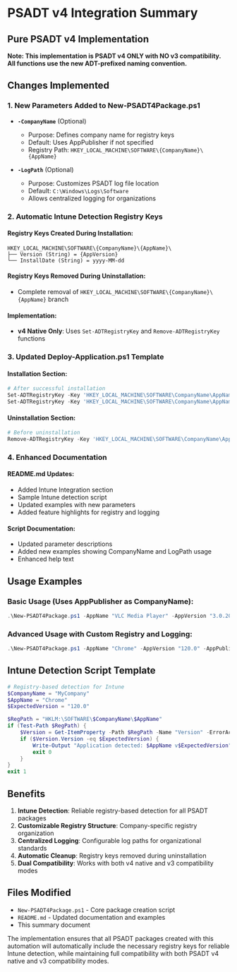 # PSADT v4 Integration Summary

## Pure PSADT v4 Implementation

**Note: This implementation is PSADT v4 ONLY with NO v3 compatibility. All functions use the new ADT-prefixed naming convention.**

## Changes Implemented

### 1. New Parameters Added to New-PSADT4Package.ps1

- **`-CompanyName`** (Optional)
  - Purpose: Defines company name for registry keys
  - Default: Uses AppPublisher if not specified
  - Registry Path: `HKEY_LOCAL_MACHINE\SOFTWARE\{CompanyName}\{AppName}`

- **`-LogPath`** (Optional)
  - Purpose: Customizes PSADT log file location
  - Default: `C:\Windows\Logs\Software`
  - Allows centralized logging for organizations

### 2. Automatic Intune Detection Registry Keys

#### Registry Keys Created During Installation:
```
HKEY_LOCAL_MACHINE\SOFTWARE\{CompanyName}\{AppName}\
├── Version (String) = {AppVersion}
└── InstallDate (String) = yyyy-MM-dd
```

#### Registry Keys Removed During Uninstallation:
- Complete removal of `HKEY_LOCAL_MACHINE\SOFTWARE\{CompanyName}\{AppName}` branch

#### Implementation:
- **v4 Native Only**: Uses `Set-ADTRegistryKey` and `Remove-ADTRegistryKey` functions

### 3. Updated Deploy-Application.ps1 Template

#### Installation Section:
```powershell
# After successful installation
Set-ADTRegistryKey -Key 'HKEY_LOCAL_MACHINE\SOFTWARE\CompanyName\AppName' -Name 'Version' -Value 'AppVersion' -Type 'String'
Set-ADTRegistryKey -Key 'HKEY_LOCAL_MACHINE\SOFTWARE\CompanyName\AppName' -Name 'InstallDate' -Value (Get-Date -Format 'yyyy-MM-dd') -Type 'String'
```

#### Uninstallation Section:
```powershell
# Before uninstallation
Remove-ADTRegistryKey -Key 'HKEY_LOCAL_MACHINE\SOFTWARE\CompanyName\AppName' -Recurse
```

### 4. Enhanced Documentation

#### README.md Updates:
- Added Intune Integration section
- Sample Intune detection script
- Updated examples with new parameters
- Added feature highlights for registry and logging

#### Script Documentation:
- Updated parameter descriptions
- Added new examples showing CompanyName and LogPath usage
- Enhanced help text

## Usage Examples

### Basic Usage (Uses AppPublisher as CompanyName):
```powershell
.\New-PSADT4Package.ps1 -AppName "VLC Media Player" -AppVersion "3.0.20" -AppPublisher "VideoLAN" -SourcePath "C:\Source\VLC" -InstallFile "vlc-3.0.20-win64.exe" -InstallType "EXE"
```

### Advanced Usage with Custom Registry and Logging:
```powershell
.\New-PSADT4Package.ps1 -AppName "Chrome" -AppVersion "120.0" -AppPublisher "Google" -CompanyName "MyCompany" -SourcePath "C:\Source" -InstallFile "chrome.msi" -InstallType "MSI" -LogPath "D:\Logs"
```

## Intune Detection Script Template

```powershell
# Registry-based detection for Intune
$CompanyName = "MyCompany"
$AppName = "Chrome"
$ExpectedVersion = "120.0"

$RegPath = "HKLM:\SOFTWARE\$CompanyName\$AppName"
if (Test-Path $RegPath) {
    $Version = Get-ItemProperty -Path $RegPath -Name "Version" -ErrorAction SilentlyContinue
    if ($Version.Version -eq $ExpectedVersion) {
        Write-Output "Application detected: $AppName v$ExpectedVersion"
        exit 0
    }
}
exit 1
```

## Benefits

1. **Intune Detection**: Reliable registry-based detection for all PSADT packages
2. **Customizable Registry Structure**: Company-specific registry organization
3. **Centralized Logging**: Configurable log paths for organizational standards
4. **Automatic Cleanup**: Registry keys removed during uninstallation
5. **Dual Compatibility**: Works with both v4 native and v3 compatibility modes

## Files Modified

- `New-PSADT4Package.ps1` - Core package creation script
- `README.md` - Updated documentation and examples
- This summary document

The implementation ensures that all PSADT packages created with this automation will automatically include the necessary registry keys for reliable Intune detection, while maintaining full compatibility with both PSADT v4 native and v3 compatibility modes.
